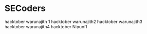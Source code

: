 # SECoders
hacktober warunajith 1
hacktober warunajith2
hacktober warunajith3
hacktober warunajith4
hacktober Nipuni1